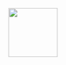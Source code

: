 <div id="header" align="center">
  <img src="https://thumbs.gfycat.com/HauntingBelovedAurochs-mobile.mp4" width="100"/>
</div>
